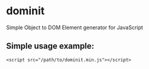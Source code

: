 # dominit
Simple Object to DOM Element generator for JavaScript

## Simple usage example:
`<script src="/path/to/dominit.min.js"></script>`
